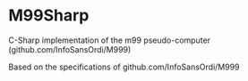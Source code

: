 # M99Sharp
C-Sharp implementation of the m99 pseudo-computer (github.com/InfoSansOrdi/M999)

Based on the specifications of github.com/InfoSansOrdi/M999
